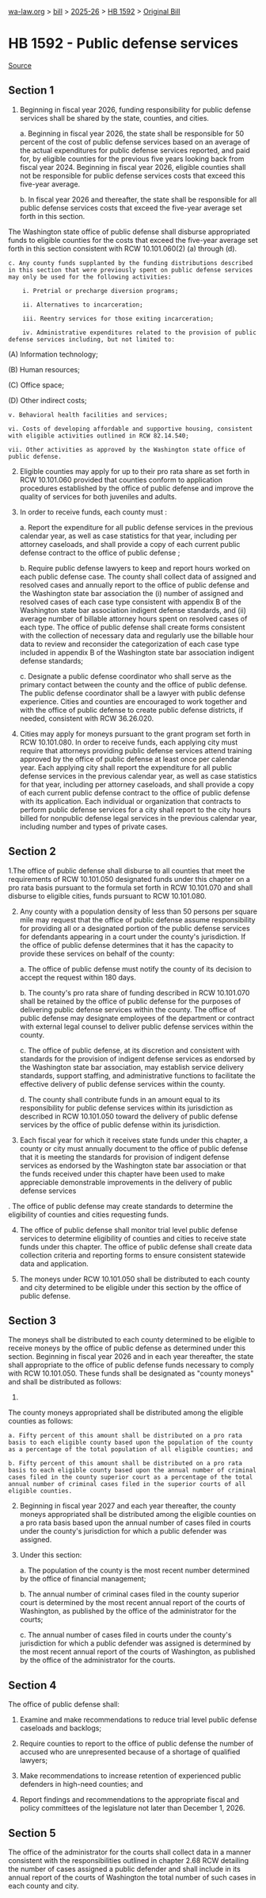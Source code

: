 [wa-law.org](/) > [bill](/bill/) > [2025-26](/bill/2025-26/) > [HB 1592](/bill/2025-26/hb/1592/) > [Original Bill](/bill/2025-26/hb/1592/1/)

# HB 1592 - Public defense services

[Source](http://lawfilesext.leg.wa.gov/biennium/2025-26/Pdf/Bills/House%20Bills/1592.pdf)

## Section 1
1. Beginning in fiscal year 2026, funding responsibility for public defense services shall be shared by the state, counties, and cities.

    a. Beginning in fiscal year 2026, the state shall be responsible for 50 percent of the cost of public defense services based on an average of the actual expenditures for public defense services reported, and paid for, by eligible counties for the previous five years looking back from fiscal year 2024. Beginning in fiscal year 2026, eligible counties shall not be responsible for public defense services costs that exceed this five-year average.

    b. In fiscal year 2026 and thereafter, the state shall be responsible for all public defense services costs that exceed the five-year average set forth in this section.

The Washington state office of public defense shall disburse appropriated funds to eligible counties  for the costs that exceed the five-year average set forth in this section consistent with RCW 10.101.060(2) (a) through (d).

    c. Any county funds supplanted by the funding distributions described in this section that were previously spent on public defense services may only be used for the following activities:

        i. Pretrial or precharge diversion programs;

        ii. Alternatives to incarceration;

        iii. Reentry services for those exiting incarceration;

        iv. Administrative expenditures related to the provision of public defense services including, but not limited to:

(A) Information technology;

(B) Human resources;

(C) Office space;

(D) Other indirect costs;

    v. Behavioral health facilities and services;

    vi. Costs of developing affordable and supportive housing, consistent with eligible activities outlined in RCW 82.14.540;

    vii. Other activities as approved by the Washington state office of public defense.

2. Eligible counties may apply for up to their pro rata share as set forth in RCW 10.101.060 provided that counties conform to application procedures established by the office of public defense and improve the quality of services for both juveniles and adults.

3. In order to receive funds, each  county  must :

    a. Report the expenditure for all public defense services in the previous calendar year, as well as case statistics for that year, including per attorney caseloads, and shall provide a copy of each current public defense contract to the office of public defense ;

    b. Require public defense lawyers to keep and report hours worked on each public defense case. The county shall collect data of assigned and resolved cases and annually report to the office of public defense and the Washington state bar association the (i) number of assigned and resolved cases of each case type consistent with appendix B of the Washington state bar association indigent defense standards, and (ii) average number of billable attorney hours spent on resolved cases of each type. The office of public defense shall create forms consistent with the collection of necessary data and regularly use the billable hour data to review and reconsider the categorization of each case type included in appendix B of the Washington state bar association indigent defense standards;

    c. Designate a public defense coordinator who shall serve as the primary contact between the county and the office of public defense. The public defense coordinator shall be a lawyer with public defense experience. Cities and counties are encouraged to work together and with the office of public defense to create public defense districts, if needed, consistent with RCW 36.26.020.

4. Cities may apply for moneys pursuant to the grant program set forth in RCW 10.101.080. In order to receive funds, each applying city must require that attorneys providing public defense services attend training approved by the office of public defense at least once per calendar year. Each applying city shall report the expenditure for all public defense services in the previous calendar year, as well as case statistics for that year, including per attorney caseloads, and shall provide a copy of each current public defense contract to the office of public defense with its application. Each individual or organization that contracts to perform public defense services for a city shall report to the city hours billed for nonpublic defense legal services in the previous calendar year, including number and types of private cases.

## Section 2
1.The office of public defense shall disburse to all counties that meet the requirements of RCW 10.101.050 designated funds under this chapter on a pro rata basis pursuant to the formula set forth in RCW 10.101.070 and shall disburse to eligible cities, funds pursuant to RCW 10.101.080.

2. Any county with a population density of less than 50 persons per square mile may request that the office of public defense assume responsibility for providing all or a designated portion of the public defense services for defendants appearing in a court under the county's jurisdiction. If the office of public defense determines that it has the capacity to provide these services on behalf of the county:

    a. The office of public defense must notify the county of its decision to accept the request within 180 days.

    b. The county's pro rata share of funding described in RCW 10.101.070 shall be retained by the office of public defense for the purposes of delivering public defense services within the county. The office of public defense may designate employees of the department or contract with external legal counsel to deliver public defense services within the county.

    c. The office of public defense, at its discretion and consistent with standards for the provision of indigent defense services as endorsed by the Washington state bar association, may establish service delivery standards, support staffing, and administrative functions to facilitate the effective delivery of public defense services within the county.

    d. The county shall contribute funds in an amount equal to its responsibility for public defense services within its jurisdiction as described in RCW 10.101.050 toward the delivery of public defense services by the office of public defense within its jurisdiction.

3. Each fiscal year for which it receives state funds under this chapter, a county or city must annually document to the office of public defense that it is meeting the standards for provision of indigent defense services as endorsed by the Washington state bar association or that the funds received under this chapter have been used to make appreciable demonstrable improvements in the delivery of public defense services

. The office of public defense may create standards to determine the eligibility of counties and cities requesting funds.

4. The office of public defense shall monitor trial level public defense services to determine eligibility of counties and cities to receive state funds under this chapter. The office of public defense shall create data collection criteria and reporting forms to ensure consistent statewide data and application.

5. The moneys under RCW 10.101.050 shall be distributed to each county and city determined to be eligible under this section by the office of public defense.

## Section 3
The moneys shall be distributed to each county determined to be eligible to receive moneys by the office of public defense as determined under this section. Beginning in fiscal year 2026 and in each year thereafter, the state shall appropriate to the office of public defense funds necessary to comply with RCW 10.101.050. These funds shall be designated as "county moneys" and shall be distributed as follows:

1.

The county moneys appropriated shall be distributed among the eligible counties as follows:

    a. Fifty percent of this amount shall be distributed on a pro rata basis to each eligible county based upon the population of the county as a percentage of the total population of all eligible counties; and

    b. Fifty percent of this amount shall be distributed on a pro rata basis to each eligible county based upon the annual number of criminal cases filed in the county superior court as a percentage of the total annual number of criminal cases filed in the superior courts of all eligible counties.

2. Beginning in fiscal year 2027 and each year thereafter, the county moneys appropriated shall be distributed among the eligible counties on a pro rata basis based upon the annual number of cases filed in courts under the county's jurisdiction for which a public defender was assigned.

3. Under this section:

    a. The population of the county is the most recent number determined by the office of financial management;

    b. The annual number of criminal cases filed in the county superior court is determined by the most recent annual report of the courts of Washington, as published by the office of the administrator for the courts;

    c. The annual number of cases filed in courts under the county's jurisdiction for which a public defender was assigned is determined by the most recent annual report of the courts of Washington, as published by the office of the administrator for the courts.

## Section 4
The office of public defense shall:

1. Examine and make recommendations to reduce trial level public defense caseloads and backlogs;

2. Require counties to report to the office of public defense the number of accused who are unrepresented because of a shortage of qualified lawyers;

3. Make recommendations to increase retention of experienced public defenders in high-need counties; and

4. Report findings and recommendations to the appropriate fiscal and policy committees of the legislature not later than December 1, 2026.

## Section 5
The office of the administrator for the courts shall collect data in a manner consistent with the responsibilities outlined in chapter 2.68 RCW detailing the number of cases assigned a public defender and shall include in its annual report of the courts of Washington the total number of such cases in each county and city.
